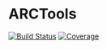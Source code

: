 # ARCTools

[![Build Status](https://github.com/jondeuce/ARCTools.jl/workflows/CI/badge.svg)](https://github.com/jondeuce/ARCTools.jl/actions)
[![Coverage](https://codecov.io/gh/jondeuce/ARCTools.jl/branch/master/graph/badge.svg)](https://codecov.io/gh/jondeuce/ARCTools.jl)
